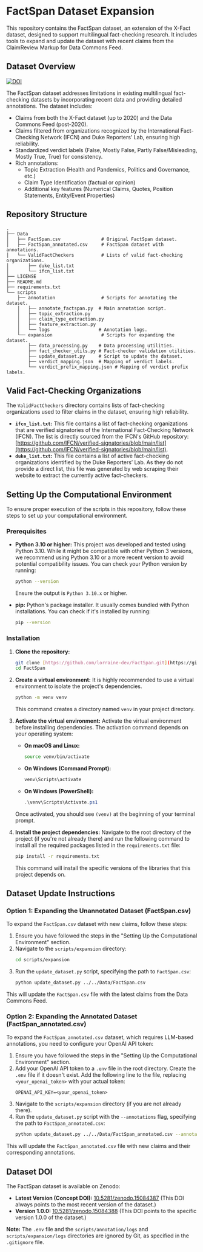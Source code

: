 # FactSpan Dataset Expansion

This repository contains the FactSpan dataset, an extension of the X-Fact dataset, designed to support multilingual fact-checking research. It includes tools to expand and update the dataset with recent claims from the ClaimReview Markup for Data Commons Feed.

## Dataset Overview
[![DOI](https://zenodo.org/badge/DOI/10.5281/zenodo.15084388.svg)](https://doi.org/10.5281/zenodo.15084388)

The FactSpan dataset addresses limitations in existing multilingual fact-checking datasets by incorporating recent data and providing detailed annotations. The dataset includes:

-   Claims from both the X-Fact dataset (up to 2020) and the Data Commons Feed (post-2020).
-   Claims filtered from organizations recognized by the International Fact-Checking Network (IFCN) and Duke Reporters’ Lab, ensuring high reliability.
-   Standardized verdict labels (False, Mostly False, Partly False/Misleading, Mostly True, True) for consistency.
-   Rich annotations:
    - Topic Extraction (Health and Pandemics, Politics and Governance, etc.)
    - Claim Type Identification (factual or opinion)
    - Additional key features (Numerical Claims, Quotes, Position Statements, Entity/Event Properties)

## Repository Structure
```
.
├── Data
│   ├── FactSpan.csv               # Original FactSpan dataset.
│   ├── FactSpan_annotated.csv     # FactSpan dataset with annotations.
│   └── ValidFactCheckers          # Lists of valid fact-checking organizations.
│       ├── duke_list.txt
│       └── ifcn_list.txt
├── LICENSE
├── README.md
├── requirements.txt
└── scripts
    ├── annotation                 # Scripts for annotating the dataset.
    │   ├── annotate_factspan.py  # Main annotation script.
    │   ├── topic_extraction.py
    │   ├── claim_type_extraction.py
    │   ├── feature_extraction.py
    │   └── logs                  # Annotation logs.
    └── expansion                  # Scripts for expanding the dataset.
        ├── data_processing.py    # Data processing utilities.
        ├── fact_checker_utils.py # Fact-checker validation utilities.
        ├── update_dataset.py     # Script to update the dataset.
        ├── verdict_mapping.json  # Mapping of verdict labels.
        └── verdict_prefix_mapping.json # Mapping of verdict prefix labels.
```

## Valid Fact-Checking Organizations

The `ValidFactCheckers` directory contains lists of fact-checking organizations used to filter claims in the dataset, ensuring high reliability.

-   **`ifcn_list.txt`:** This file contains a list of fact-checking organizations that are verified signatories of the International Fact-Checking Network (IFCN). The list is directly sourced from the IFCN's GitHub repository: [https://github.com/IFCN/verified-signatories/blob/main/list](https://github.com/IFCN/verified-signatories/blob/main/list).
-   **`duke_list.txt`:** This file contains a list of active fact-checking organizations identified by the Duke Reporters’ Lab. As they do not provide a direct list, this file was generated by web scraping their website to extract the currently active fact-checkers.

## Setting Up the Computational Environment

To ensure proper execution of the scripts in this repository, follow these steps to set up your computational environment.

### Prerequisites

* **Python 3.10 or higher:** This project was developed and tested using Python 3.10. While it might be compatible with other Python 3 versions, we recommend using Python 3.10 or a more recent version to avoid potential compatibility issues. You can check your Python version by running:
    ```bash
    python --version
    ```
    Ensure the output is `Python 3.10.x` or higher.

* **pip:** Python's package installer. It usually comes bundled with Python installations. You can check if it's installed by running:
    ```bash
    pip --version
    ```

### Installation

1.  **Clone the repository:**
    ```bash
    git clone [https://github.com/lorraine-dev/FactSpan.git](https://github.com/lorraine-dev/FactSpan.git)
    cd FactSpan
    ```

2.  **Create a virtual environment:**
    It is highly recommended to use a virtual environment to isolate the project's dependencies.
    ```bash
    python -m venv venv
    ```
    This command creates a directory named `venv` in your project directory.

3.  **Activate the virtual environment:**
    Activate the virtual environment before installing dependencies. The activation command depends on your operating system:

    * **On macOS and Linux:**
        ```bash
        source venv/bin/activate
        ```

    * **On Windows (Command Prompt):**
        ```bash
        venv\Scripts\activate
        ```

    * **On Windows (PowerShell):**
        ```powershell
        .\venv\Scripts\Activate.ps1
        ```

    Once activated, you should see `(venv)` at the beginning of your terminal prompt.

4.  **Install the project dependencies:**
    Navigate to the root directory of the project (if you're not already there) and run the following command to install all the required packages listed in the `requirements.txt` file:
    ```bash
    pip install -r requirements.txt
    ```
    This command will install the specific versions of the libraries that this project depends on.

## Dataset Update Instructions

### Option 1: Expanding the Unannotated Dataset (FactSpan.csv)

To expand the `FactSpan.csv` dataset with new claims, follow these steps:

1.  Ensure you have followed the steps in the "Setting Up the Computational Environment" section.
2.  Navigate to the `scripts/expansion` directory:
    ```bash
    cd scripts/expansion
    ```
3.  Run the `update_dataset.py` script, specifying the path to `FactSpan.csv`:
    ```bash
    python update_dataset.py ../../Data/FactSpan.csv
    ```

This will update the `FactSpan.csv` file with the latest claims from the Data Commons Feed.

### Option 2: Expanding the Annotated Dataset (FactSpan_annotated.csv)

To expand the `FactSpan_annotated.csv` dataset, which requires LLM-based annotations, you need to configure your OpenAI API token:

1.  Ensure you have followed the steps in the "Setting Up the Computational Environment" section.
2.  Add your OpenAI API token to a `.env` file in the root directory. Create the `.env` file if it doesn't exist. Add the following line to the file, replacing `<your_openai_token>` with your actual token:
    ```
    OPENAI_API_KEY=<your_openai_token>
    ```
3.  Navigate to the `scripts/expansion` directory (if you are not already there).
4.  Run the `update_dataset.py` script with the `--annotations` flag, specifying the path to `FactSpan_annotated.csv`:
    ```bash
    python update_dataset.py ../../Data/FactSpan_annotated.csv --annotations
    ```

This will update the `FactSpan_annotated.csv` file with new claims and their corresponding annotations.

## Dataset DOI

The FactSpan dataset is available on Zenodo:

* **Latest Version (Concept DOI):** [10.5281/zenodo.15084387](https://doi.org/10.5281/zenodo.15084387) (This DOI always points to the most recent version of the dataset.)
* **Version 1.0.0:** [10.5281/zenodo.15084388](https://doi.org/10.5281/zenodo.15084388) (This DOI points to the specific version 1.0.0 of the dataset.)

**Note:** The `.env` file and the `scripts/annotation/logs` and `scripts/expansion/logs` directories are ignored by Git, as specified in the `.gitignore` file.